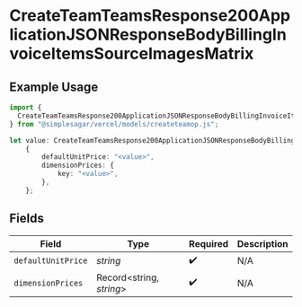 # CreateTeamTeamsResponse200ApplicationJSONResponseBodyBillingInvoiceItemsSourceImagesMatrix

## Example Usage

```typescript
import {
  CreateTeamTeamsResponse200ApplicationJSONResponseBodyBillingInvoiceItemsSourceImagesMatrix,
} from "@simplesagar/vercel/models/createteamop.js";

let value: CreateTeamTeamsResponse200ApplicationJSONResponseBodyBillingInvoiceItemsSourceImagesMatrix =
    {
        defaultUnitPrice: "<value>",
        dimensionPrices: {
            key: "<value>",
        },
    };
```

## Fields

| Field                    | Type                     | Required                 | Description              |
| ------------------------ | ------------------------ | ------------------------ | ------------------------ |
| `defaultUnitPrice`       | *string*                 | :heavy_check_mark:       | N/A                      |
| `dimensionPrices`        | Record<string, *string*> | :heavy_check_mark:       | N/A                      |